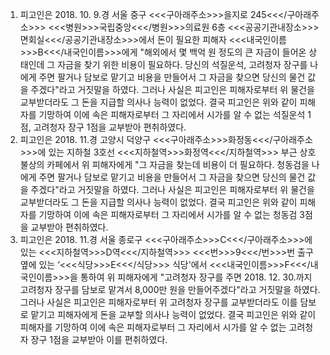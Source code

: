 1. 피고인은 2018. 10. 9.경 서울 중구 <<<구아래주소>>>을지로 245<<</구아래주소>>> <<<병원>>>국립중앙<<</병원>>>의료원 6층 <<<공공기관내장소>>>면회실<<</공공기관내장소>>>에서 돈이 필요한 피해자 <<<내국인이름>>>B<<</내국인이름>>>에게 "해외에서 몇 백억 원 정도의 큰 자금이 들어온 상태인데 그 자금을 찾기 위한 비용이 필요하다. 당신의 석질운석, 고려청자 장구를 나에게 주면 팔거나 담보로 맡기고 비용을 만들어서 그 자금을 찾으면 당신의 물건 값을 주겠다"라고 거짓말을 하였다. 그러나 사실은 피고인은 피해자로부터 위 물건을 교부받더라도 그 돈을 지급할 의사나 능력이 없었다.
결국 피고인은 위와 같이 피해자를 기망하여 이에 속은 피해자로부터 그 자리에서 시가를 알 수 없는 석질운석 1점, 고려청자 장구 1점을 교부받아 편취하였다.
2. 피고인은 2018. 11.경 고양시 덕양구 <<<구아래주소>>>화정동<<</구아래주소>>>에 있는 지하철 3호선 <<<지하철역>>>화정역<<</지하철역>>> 부근 상호불상의 카페에서 위 피해자에게 "그 자금을 찾는데 비용이 더 필요하다. 청동검을 나에게 주면 팔거나 담보로 맡기고 비용을 만들어서 그 자금을 찾으면 당신의 물건 값을 주겠다"라고 거짓말을 하였다. 그러나 사실은 피고인은 피해자로부터 위 물건을 교부받더라도 그 돈을 지급할 의사나 능력이 없었다.
결국 피고인은 위와 같이 피해자를 기망하여 이에 속은 피해자로부터 그 자리에서 시가를 알 수 없는 청동검 3점을 교부받아 편취하였다.
3. 피고인은 2018. 11.경 서울 종로구 <<<구아래주소>>>C<<</구아래주소>>>에 있는 <<<지하철역>>>D역<<</지하철역>>> <<<번>>>9<<</번>>>번 출구 옆에 있는 ‘<<<식당>>>E<<</식당>>> 식당'에서 <<<내국인이름>>>F<<</내국인이름>>>을 통하여 위 피해자에게 "고려청자 장구를 주면 2018. 12. 30.까지 고려청자 장구를 담보로 맡겨서 8,000만 원을 만들어주겠다"라고 거짓말을 하였다. 그러나 사실은 피고인은 피해자로부터 위 고려청자 장구를 교부받더라도 이를 담보로 맡기고 피해자에게 돈을 교부할 의사나 능력이 없었다.
결국 피고인은 위와 같이 피해자를 기망하여 이에 속은 피해자로부터 그 자리에서 시가를 알 수 없는 고려청자 장구 1점을 교부받아 이를 편취하였다.